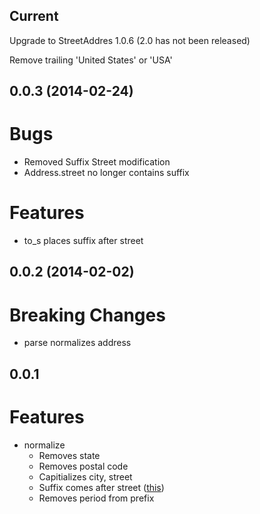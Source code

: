 
Current
-------

Upgrade to StreetAddres 1.0.6 (2.0 has not been released)

Remove trailing 'United States' or 'USA'


0.0.3 (2014-02-24)
------------------

Bugs
====

- Removed Suffix Street modification
- Address.street no longer contains suffix

Features
========

- to_s places suffix after street


0.0.2 (2014-02-02)
------------------

Breaking Changes
================

- parse normalizes address

0.0.1
-----

Features
========

- normalize
  - Removes state
  - Removes postal code
  - Capitializes city, street
  - Suffix comes after street ([this](https://github.com/derrek/street-address/issues/9))
  - Removes period from prefix

